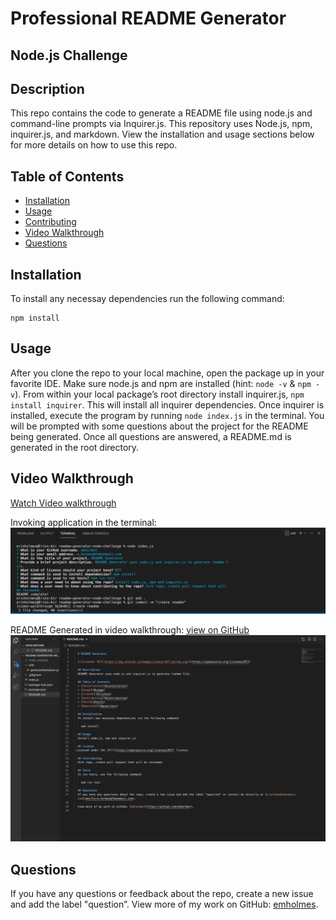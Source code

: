 # Professional README Generator 
## Node.js Challenge

## Description
This repo contains the code to generate a README file using node.js and command-line prompts via Inquirer.js. This repository uses Node.js, npm, inquirer.js, and markdown. View the installation and usage sections below for more details on how to use this repo.


## Table of Contents
* [Installation](#installation)
* [Usage](#usage)
* [Contributing](#contributing)
* [Video Walkthrough](#video-walkthrough)
* [Questions](#questions)
  
## Installation
To install any necessay dependencies run the following command: 

    npm install

## Usage
After you clone the repo to your local machine, open the package up in your favorite IDE. Make sure node.js and npm are installed (hint: `node -v` & `npm -v`). From within your local package’s root directory install inquirer.js, `npm install inquirer`. This will install all inquirer dependencies. Once inquirer is installed, execute the program by running `node index.js` in the terminal. You will be prompted with some questions about the project for the README being generated. Once all questions are answered, a README.md is generated in the root directory.  

## Video Walkthrough 
[Watch Video walkthrough](https://drive.google.com/file/d/1C93Apu6RfJPSAJdn-KKaQ2Ckb8MRg0f4/view)

Invoking application in the terminal:
![Command-line prompts](./assets/images/terminal-prompts.png)

README Generated in video walkthrough: [view on GitHub](https://github.com/emholmes/readme-generator-nodejs/tree/video-walkthrough)
![Generated README file](./assets/images/generated-readme.png)

## Questions
If you have any questions or feedback about the repo, create a new issue and add the label "question”.
View more of my work on GitHub: [emholmes](https://github.com/emholmes).